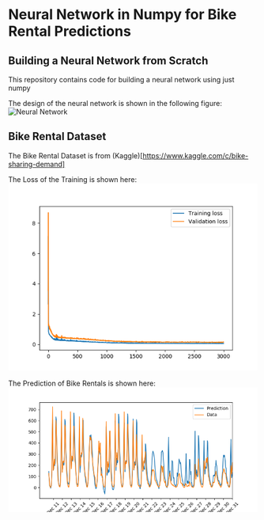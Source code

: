 # Neural Network in Numpy for Bike Rental Predictions

## Building a Neural Network from Scratch

This repository contains code for building a neural network using just numpy

The design of the neural network is shown in the following figure:
![Neural Network](assets/neuralnetwork.png)

## Bike Rental Dataset

The Bike Rental Dataset is from (Kaggle)[https://www.kaggle.com/c/bike-sharing-demand]

The Loss of the Training is shown here:
![Loss Plot](assets/loss.png)

The Prediction of Bike Rentals is shown here:
![Prediction Plot](assets/prediction.png)
